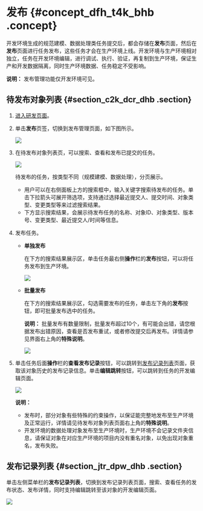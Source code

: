 # 发布 {#concept_dfh_t4k_bhb .concept}

开发环境生成的规范建模、数据处理类任务提交后，都会存储在**发布**页面，然后在**发布**页面进行任务发布，这些任务才会在生产环境上线。开发环境与生产环境相对独立，任务在开发环境编辑，进行调试、执行、验证，再复制到生产环境，保证生产和开发数据隔离，同时生产环境数据、任务稳定不受影响。

**说明：** 发布管理功能仅开发环境可见。

## 待发布对象列表 {#section_c2k_dcr_dhb .section}

1.  [进入研发页面](cn.zh-CN/用户指南/研发页面功能框架.md#section_byh_f1k_dhb)。
2.  单击**发布**页签，切换到发布管理页面，如下图所示。

    ![](http://static-aliyun-doc.oss-cn-hangzhou.aliyuncs.com/assets/img/136654/155599240341203_zh-CN.png)

3.  在待发布对象列表页，可以搜索、查看和发布已提交的任务。

    ![](http://static-aliyun-doc.oss-cn-hangzhou.aliyuncs.com/assets/img/136654/155599240441224_zh-CN.png)

    待发布的任务，按类型不同（规模建模、数据处理），分页展示。

    -   用户可以在右侧面板上方的搜索框中，输入关键字搜索待发布的任务。单击下拉箭头可展开筛选项，支持通过选择最近提交人、提交时间、对象类型、变更类型等来过滤搜索结果。
    -   下方显示搜索结果，会展示待发布任务的名称、对象ID、对象类型、版本号、变更类型、最近提交人/时间等信息。
4.  发布任务。
    -   **单独发布** 

        在下方的搜索结果展示区，单击任务最右侧**操作**栏的**发布**按钮，可以将任务发布到生产环境。

        ![](http://static-aliyun-doc.oss-cn-hangzhou.aliyuncs.com/assets/img/136654/155599240441229_zh-CN.png)

    -   **批量发布** 

        在下方的搜索结果展示区，勾选需要发布的任务，单击左下角的**发布**按钮，即可批量发布选中的任务。

        **说明：** 批量发布有数量限制，批量发布超过10个，有可能会出错，请您根据发布出错原因，查看是否发布重试，或者修改提交后再发布。详情请参见界面右上角的**特殊说明**。

        ![](http://static-aliyun-doc.oss-cn-hangzhou.aliyuncs.com/assets/img/136654/155599240441237_zh-CN.png)

5.  单击任务后面**操作**栏的**查看发布记录**按钮，可以跳转到[发布记录列表](#section_jtr_dpw_dhb)页面，获取该对象历史的发布记录信息。单击**编辑跳转**按钮，可以跳转到任务的开发编辑页面。

    ![](http://static-aliyun-doc.oss-cn-hangzhou.aliyuncs.com/assets/img/136654/155599240441238_zh-CN.png)

    **说明：** 

    -   发布时，部分对象有些特殊的约束操作，以保证能完整地发布至生产环境及正常运行，详情请见待发布对象列表页面右上角的**特殊说明**。
    -   开发环境的数据处理对象发布至生产环境时，生产环境不会记录文件夹信息，请保证对象在对应生产环境的项目内没有重名对象，以免出现对象重名，发布失败。

## 发布记录列表 {#section_jtr_dpw_dhb .section}

单击左侧菜单栏的**发布记录列表**，切换到发布记录列表页面，搜索、查看任务的发布状态、发布详情，同时支持编辑跳转至该对象的开发编辑页面。

![](http://static-aliyun-doc.oss-cn-hangzhou.aliyuncs.com/assets/img/136654/155599240441244_zh-CN.png)

